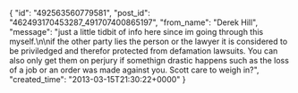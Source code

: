  {
   "id": "492563560779581",
   "post_id": "462493170453287_491707400865197",
   "from_name": "Derek Hill",
   "message": "just a little tidbit of info here since im going through this myself.\n\nif the other party lies the person or the lawyer it is considered to be priviledged and therefor protected from defamation lawsuits. You can also only get them on perjury if somethign drastic happens such as the loss of a job or an order was made against you. Scott care to weigh in?",
   "created_time": "2013-03-15T21:30:22+0000"
 }
